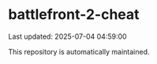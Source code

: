# battlefront-2-cheat

Last updated: 2025-07-04 04:59:00

This repository is automatically maintained.
